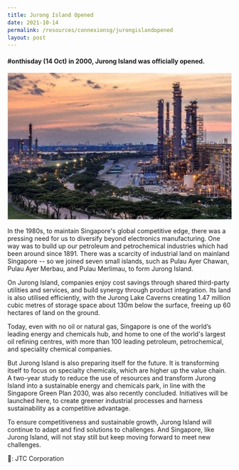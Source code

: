 ```yaml
---
title: Jurong Island Opened
date: 2021-10-14
permalink: /resources/connexionsg/jurongislandopened
layout: post
---
```


####  #onthisday (14 Oct) in 2000, Jurong Island was officially opened.

![Alt text for image on Isomer site](/images/jurongisland1.jpg)

In the 1980s, to maintain Singapore's global competitive edge, there was a pressing need for us to diversify beyond electronics manufacturing. One way was to build up our petroleum and petrochemical industries which had been around since 1891. There was a scarcity of industrial land on mainland Singapore -- so we joined seven small islands, such as Pulau Ayer Chawan, Pulau Ayer Merbau, and Pulau Merlimau, to form Jurong Island.

On Jurong Island, companies enjoy cost savings through shared third-party utilities and services, and build synergy through product integration. Its land is also utilised efficiently, with the Jurong Lake Caverns creating 1.47 million cubic metres of storage space about 130m below the surface, freeing up 60 hectares of land on the ground.

Today, even with no oil or natural gas, Singapore is one of the world’s leading energy and chemicals hub, and home to one of the world's largest oil refining centres, with more than 100 leading petroleum, petrochemical, and speciality chemical companies.

But Jurong Island is also preparing itself for the future. It is transforming itself to focus on specialty chemicals, which are higher up the value chain. A two-year study to reduce the use of resources and transform Jurong Island into a sustainable energy and chemicals park, in line with the Singapore Green Plan 2030, was also recently concluded. Initiatives will be launched here, to create greener industrial processes and harness sustainability as a competitive advantage.

To ensure competitiveness and sustainable growth, Jurong Island will continue to adapt and find solutions to challenges. And Singapore, like Jurong Island, will not stay still but keep moving forward to meet new challenges.

📸: JTC Corporation